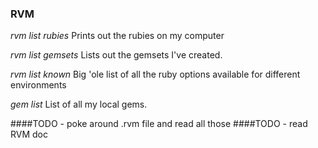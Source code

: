 ### RVM

*rvm list rubies*
Prints out the rubies on my computer

*rvm list gemsets*
Lists out the gemsets I've created.

*rvm list known* 
Big 'ole list of all the ruby options available for different environments

*gem list*
List of all my local gems. 

####TODO - poke around .rvm file and read all those
####TODO - read RVM doc 

